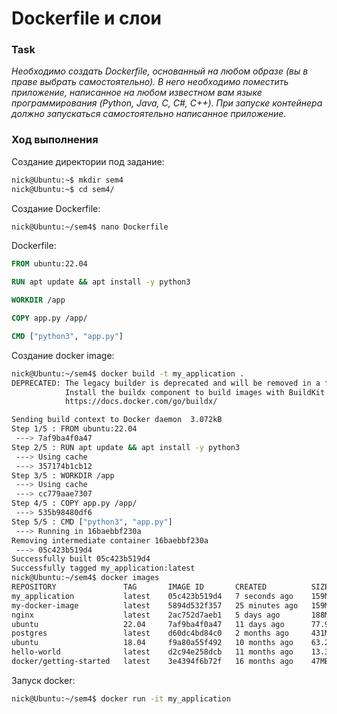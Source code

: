 # Dockerfile и слои
### Task
*Необходимо создать Dockerfile, основанный на любом образе (вы в праве выбрать самостоятельно).
В него необходимо поместить приложение, написанное на любом известном вам языке программирования (Python, Java, C, С#, C++).
При запуске контейнера должно запускаться самостоятельно написанное приложение.*
### Ход выполнения
Создание директории под задание:
```bash
nick@Ubuntu:~$ mkdir sem4
nick@Ubuntu:~$ cd sem4/
```
Создание Dockerfile:
```bash
nick@Ubuntu:~/sem4$ nano Dockerfile
```
Dockerfile:
```dockerfile
FROM ubuntu:22.04

RUN apt update && apt install -y python3

WORKDIR /app

COPY app.py /app/

CMD ["python3", "app.py"]
```
Создание docker image:
```bash
nick@Ubuntu:~/sem4$ docker build -t my_application .
DEPRECATED: The legacy builder is deprecated and will be removed in a future release.
            Install the buildx component to build images with BuildKit:
            https://docs.docker.com/go/buildx/

Sending build context to Docker daemon  3.072kB
Step 1/5 : FROM ubuntu:22.04
 ---> 7af9ba4f0a47
Step 2/5 : RUN apt update && apt install -y python3
 ---> Using cache
 ---> 357174b1cb12
Step 3/5 : WORKDIR /app
 ---> Using cache
 ---> cc779aae7307
Step 4/5 : COPY app.py /app/
 ---> 535b98480df6
Step 5/5 : CMD ["python3", "app.py"]
 ---> Running in 16baebbf230a
Removing intermediate container 16baebbf230a
 ---> 05c423b519d4
Successfully built 05c423b519d4
Successfully tagged my_application:latest
nick@Ubuntu:~/sem4$ docker images
REPOSITORY               TAG       IMAGE ID       CREATED          SIZE
my_application           latest    05c423b519d4   7 seconds ago    159MB
my-docker-image          latest    5894d532f357   25 minutes ago   159MB
nginx                    latest    2ac752d7aeb1   5 days ago       188MB
ubuntu                   22.04     7af9ba4f0a47   11 days ago      77.9MB
postgres                 latest    d60dc4bd84c0   2 months ago     431MB
ubuntu                   18.04     f9a80a55f492   10 months ago    63.2MB
hello-world              latest    d2c94e258dcb   11 months ago    13.3kB
docker/getting-started   latest    3e4394f6b72f   16 months ago    47MB
```
Запуск docker:
```bash
nick@Ubuntu:~/sem4$ docker run -it my_application

```